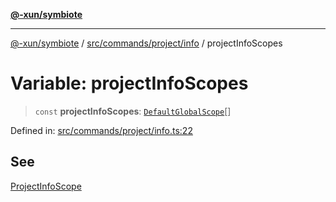 [**@-xun/symbiote**](../../../../../README.md)

***

[@-xun/symbiote](../../../../../README.md) / [src/commands/project/info](../README.md) / projectInfoScopes

# Variable: projectInfoScopes

> `const` **projectInfoScopes**: [`DefaultGlobalScope`](../../../../configure/enumerations/DefaultGlobalScope.md)[]

Defined in: [src/commands/project/info.ts:22](https://github.com/Xunnamius/symbiote/blob/901f1662c62c89e7826ae22e0dbc393e9af16ca8/src/commands/project/info.ts#L22)

## See

[ProjectInfoScope](../../../../configure/enumerations/DefaultGlobalScope.md)
